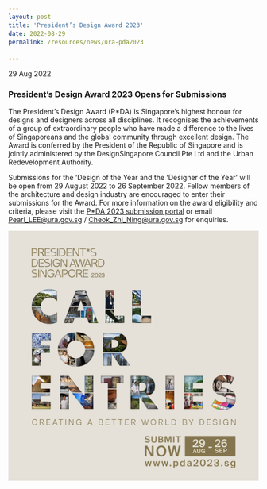```yaml
---
layout: post
title: 'President’s Design Award 2023'
date: 2022-08-29
permalink: /resources/news/ura-pda2023

---
```


29 Aug 2022

### **President’s Design Award 2023 Opens for Submissions**


The President’s Design Award (P*DA) is Singapore’s highest honour for designs and designers across all disciplines.  It recognises the achievements of a group of extraordinary people who have made a difference to the lives of Singaporeans and the global community through excellent design. The Award is conferred by the President of the Republic of Singapore and is jointly administered by the DesignSingapore Council Pte Ltd and the Urban Redevelopment Authority. <br/>  

Submissions for the ‘Design of the Year and the ‘Designer of the Year’ will be open from 29 August 2022 to 26 September 2022. Fellow members of the architecture and design industry are encouraged to enter their submissions for the Award. For more information on the award eligibility and criteria, please visit the [P*DA 2023 submission portal]( https://www.pda2023.sg) or email Pearl_LEE@ura.gov.sg / Cheok_Zhi_Ning@ura.gov.sg for enquiries. <br/>

![PDA2023](/images/PDA2023.jpg) 
